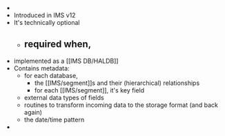 -
- Introduced in IMS v12
- It's technically optional
	- required when,
		-
- implemented as a [[IMS DB/HALDB]]
- Contains metadata:
	- for each database,
		- the [[IMS/segment]]s and their (hierarchical) relationships
		- for each [[IMS/segment]], it's key field
	- external data types of fields
	- routines to transform incoming data to the storage format (and back again)
	- the date/time pattern
-